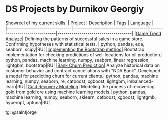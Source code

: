 # DS Projects by Durnikov Georgiy

Showreel of my current skills.
| Project   |  Description | Tags  |  Language  |  
|--------------------------------|-------------------------------------|--------------------------------|-------------------------------------|
|[Game Trend Analyze](https://github.com/ooohmygosha/DS_Projects_by_DurnikovG/tree/main/Game_Trends_Analyze)| Defining the patterns of successful sales in a game store. Confirming hypotheses with statistical tests. | python, pandas, eda, seaborn, scipy|RU| 
|[Implementing the Bootstrap method](https://github.com/ooohmygosha/DS_Projects_by_DurnikovG/blob/main/Simple_Bootstrap/README.md)| Bootstrap implementation for checking predictions of well locations for oil production.| python, pandas, machine learning, numpy, seaborn, linear regression, lightgbm, bootstrap|RU|
|[Bank Churn Prediction](https://github.com/ooohmygosha/DS_Projects_by_DurnikovG/tree/main/Bank_Churn_Prediction)| Analyze historical data on customer behavior and contract cancellations with "NDA Bank". Developed a model for predicting churn for current clients.| python, pandas, machine learning, numpy, seaborn, re, catboost, xgboost, lightgbm, imbalanced-learn|RU| 
|[Gold Recovery Modeling](https://github.com/ooohmygosha/DS_Projects_by_DurnikovG/tree/main/Gold_Recovery_Modeling)| Modeling the process of recovering gold from gold ore using machine learning models.| python, pandas, machine learning, numpy, seaborn, sklearn, catboost, xgboost, lightgmb, hyperopt, optuna|RU| 

tg: @saintjorge
